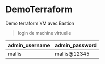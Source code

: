 # DemoTerraform

Demo terraform VM avec Bastion

> login de machine virtuelle

| admin_username | admin_password |
| -------------- | -------------- |
| mallis         | mallis@12345   |

